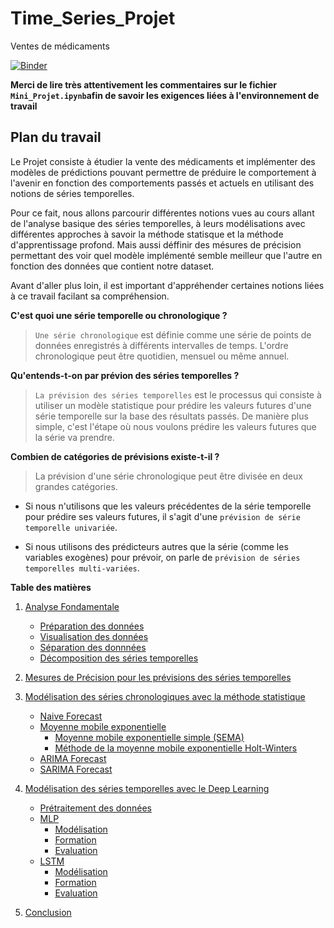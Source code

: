 # Time_Series_Projet
Ventes de médicaments

[![Binder](https://mybinder.org/badge_logo.svg)](https://mybinder.org/v2/gh/asdjimespoir/Time_Series_Projet/main?labpath=Mini_Projet.ipynb)

**Merci de lire très attentivement les commentaires sur le fichier `Mini_Projet.ipynb`afin de savoir les exigences liées à l'environnement de travail**

## Plan du travail

Le Projet consiste à étudier la vente des médicaments et implémenter des modèles de prédictions pouvant permettre de préduire le comportement à l'avenir en fonction des comportements passés et actuels en utilisant des notions de séries temporelles.

Pour ce fait, nous allons parcourir différentes notions vues au cours allant de l'analyse basique des séries temporelles, à leurs modélisations avec différentes approches à savoir la méthode statisque et la méthode d'apprentissage profond. Mais aussi déffinir des mésures de précision permettant des voir quel modèle implémenté semble meilleur que l'autre en fonction des données que contient notre dataset.

Avant d'aller plus loin, il est important d'appréhender certaines notions liées à ce travail facilant sa compréhension.

**C'est quoi une série temporelle ou chronologique ?**

>`Une série chronologique` est définie comme une série de points de données enregistrés à différents intervalles de temps. L'ordre chronologique peut être quotidien, mensuel ou même annuel.

**Qu'entends-t-on par prévion des séries temporelles ?**

>`La prévision des séries temporelles` est le processus qui consiste à utiliser un modèle statistique pour prédire les valeurs futures d'une série temporelle sur la base des résultats passés. De manière plus simple, c'est l'étape où nous voulons prédire les valeurs futures que la série va prendre.

**Combien de catégories de prévisions existe-t-il ?**

>La prévision d'une série chronologique peut être divisée en deux grandes catégories.

* Si nous n'utilisons que les valeurs précédentes de la série temporelle pour prédire ses valeurs futures, il s'agit d'une `prévision de série temporelle univariée`.

* Si nous utilisons des prédicteurs autres que la série (comme les variables exogènes) pour prévoir, on parle de `prévision de séries temporelles multi-variées`.

**Table des matières**

1. [Analyse Fondamentale](#BasicAnalytics)
    * [Préparation des données](#DataPreparation)
    * [Visualisation des données](#DataVisualization)
    * [Séparation des donnnées](#DataSplitting)
    * [Décomposition des séries temporelles](#TimeSeriesDecomposition)

2. [Mesures de Précision pour les prévisions des séries temporelles](#AccuracyMetrics)

3. [Modélisation des séries chronologiques avec la méthode statistique](#TimeSeriesModelingwithStatisticalMethod)
    * [Naive Forecast](#NaiveForecast)
    * [Moyenne mobile exponentielle](#ExponentialMovingAverage)
        * [Moyenne mobile exponentielle simple (SEMA)](#SimpleExponentialMovingAverage(SEMA))
        * [Méthode de la moyenne mobile exponentielle Holt-Winters](#Holt-WintersMethod)
    * [ARIMA Forecast](#ARIMAForecast)
    * [SARIMA Forecast](#SARIMAForecast)
    
4. [Modélisation des séries temporelles avec le Deep Learning](#TimeSeriesModelingwithDeepLearning)
    * [Prétraitement des données](#Preprocessing)
    * [MLP](#MLP)
        * [Modélisation](#ModelingMLP)
        * [Formation](#TrainingMLP)
        * [Evaluation](#EvaluationMLP)
    * [LSTM](#LSTM)
        * [Modélisation](#ModelingLSTM)
        * [Formation](#TrainingLSTM)
        * [Evaluation](#EvaluationLSTM)

5. [Conclusion](#Conclusion)
